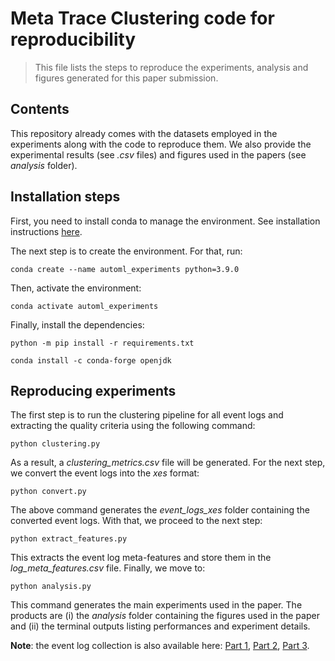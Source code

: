# Meta Trace Clustering code for reproducibility

> This file lists the steps to reproduce the experiments, analysis and figures generated for this paper submission.


## Contents

This repository already comes with the datasets employed in the experiments along with the code to reproduce them. We also provide the experimental results (see *.csv* files) and figures used in the papers (see *analysis* folder).


## Installation steps

First, you need to install conda to manage the environment. See installation instructions [here](https://docs.conda.io/projects/conda/en/latest/user-guide/install/index.html).

The next step is to create the environment. For that, run:

```shell
conda create --name automl_experiments python=3.9.0
```

Then, activate the environment:

```shell
conda activate automl_experiments
```

Finally, install the dependencies:

```shell
python -m pip install -r requirements.txt
```

```shell
conda install -c conda-forge openjdk
```

## Reproducing experiments

The first step is to run the clustering pipeline for all event logs and extracting the quality criteria using the following command:

```shell
python clustering.py
```

As a result, a *clustering_metrics.csv* file will be generated. For the next step, we convert the event logs into the *xes* format:

```shell
python convert.py
```

The above command generates the *event_logs_xes* folder containing the converted event logs. With that, we proceed to the next step:

```shell
python extract_features.py
```

This extracts the event log meta-features and store them in the *log_meta_features.csv* file. Finally, we move to:

```shell
python analysis.py
```

This command generates the main experiments used in the paper. The products are (i) the *analysis* folder containing the figures used in the paper and (ii) the terminal outputs listing performances and experiment details.


**Note**: the event log collection is also available here: [Part 1](https://figshare.com/s/5486504b882a9e6cce4d), [Part 2](https://figshare.com/s/6779b5711fd17d79403d), [Part 3](https://figshare.com/s/2b12438f7b4b8e445310).
